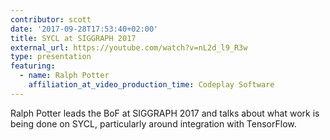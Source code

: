 ```yaml
---
contributor: scott
date: '2017-09-28T17:53:40+02:00'
title: SYCL at SIGGRAPH 2017
external_url: https://youtube.com/watch?v=nL2d_l9_R3w
type: presentation
featuring:
  - name: Ralph Potter
    affiliation_at_video_production_time: Codeplay Software
---
```


Ralph Potter leads the BoF at SIGGRAPH 2017 and talks about what work is being done on SYCL, particularly around
integration with TensorFlow.
